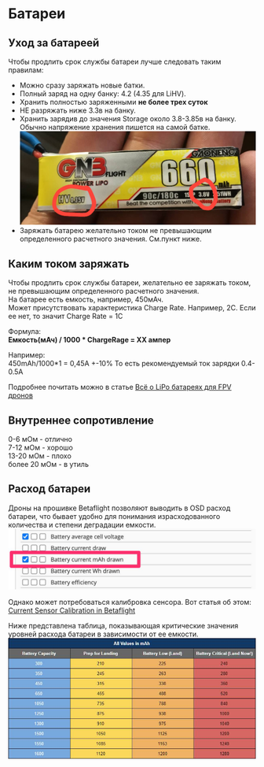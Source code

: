 # Батареи

## Уход за батареей
Чтобы продлить срок службы батареи лучше следовать таким правилам:  
 - Можно сразу заряжать новые батки.  
 - Полный заряд на одну банку: 4.2 (4.35 для LiHV).   
 - Хранить полностью заряженными **не более трех суток**  
 - НЕ разряжать ниже 3.3в на банку.  
 - Хранить зарядив до значения Storage около 3.8-3.85в на банку. Обычно напряжение хранения пишется на самой батке.  
![](StorageVoltage.png)  
 - Заряжать батарею желательно током не превышающим определенного расчетного значения. См.пункт ниже.
 
## Каким током заряжать
Чтобы продлить срок службы батареи, желательно ее заряжать током, не превышающим определенного расчетного значения.  
На батарее есть емкость, например, 450мАч.  
Может присутствовать характеристика Charge Rate. Например, 2С.
Если ее нет, то значит Charge Rate = 1С

Формула:  
 **Емкость(мАч) / 1000 * ChargeRage = ХХ ампер**

Например:  
450mAh/1000*1 = 0,45А +-10%
То есть рекомендуемый ток зарядки 0.4-0.5А

Подробнее почитать можно в статье [Всё о LiPo батареях для FPV дронов](https://dronomania.ru/faq/vsyo-o-lipo-batareyah-dlya-fpv-dronov.html)

## Внутреннее сопротивление
0-6 мОм - отлично  
7-12 мОм - хорошо  
13-20 мОм - плохо  
более 20 мОм - в утиль  

## Расход батареи
Дроны на прошивке Betaflight позволяют выводить в OSD расход батареи, что бывает удобно для понимания израсходованного количества и степени деградации емкости.  
![](OSD_battery_mah.jpg)

Однако может потребоваться калибровка сенсора. Вот статья об этом:  
[Current Sensor Calibration in Betaflight](https://oscarliang.com/current-sensor-calibration/)

Ниже представлена таблица, показывающая критические значения уровней расхода батареи в зависимости от ее емкости.  
![](BatteryDischargeValues.jpg)
